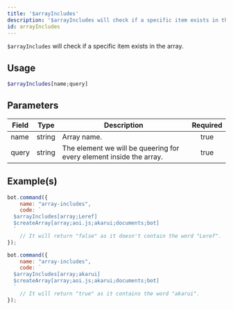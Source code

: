 ```yaml
---
title: '$arrayIncludes'
description: '$arrayIncludes will check if a specific item exists in the array.'
id: arrayIncludes
---
```


`$arrayIncludes` will check if a specific item exists in the array.

## Usage

```php
$arrayIncludes[name;query]
```

## Parameters

| Field | Type   | Description                                                         | Required |
| ----- | ------ | ------------------------------------------------------------------- |:--------:|
| name  | string | Array name.                                                         |   true   |
| query | string | The element we will be queering for every element inside the array. |   true   |

## Example(s)

```javascript
bot.command({
    name: "array-includes",
    code: `
  $arrayIncludes[array;Leref]
  $createArray[array;aoi.js;akarui;documents;bot]
  `
    // It will return "false" as it doesn't contain the word "Leref".
});
```

```javascript
bot.command({
    name: "array-includes",
    code: `
  $arrayIncludes[array;akarui]
  $createArray[array;aoi.js;akarui;documents;bot]
  `
    // It will return "true" as it contains the word "akarui".
});
```